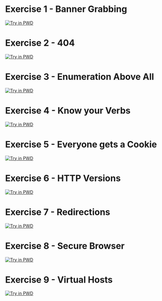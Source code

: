 # Exercise 1 - Banner Grabbing

[![Try in PWD](https://raw.githubusercontent.com/play-with-docker/stacks/master/assets/images/button.png)](https://labs.play-with-docker.com/?stack=https://raw.githubusercontent.com/cybermouflons/http-for-dummies/master/1-banner-grabbing/docker-compose.yml)



# Exercise 2 - 404

[![Try in PWD](https://raw.githubusercontent.com/play-with-docker/stacks/master/assets/images/button.png)](https://labs.play-with-docker.com/?stack=https://raw.githubusercontent.com/cybermouflons/http-for-dummies/master/2-404/docker-compose.yml)


# Exercise 3 - Enumeration Above All

[![Try in PWD](https://raw.githubusercontent.com/play-with-docker/stacks/master/assets/images/button.png)](https://labs.play-with-docker.com/?stack=https://raw.githubusercontent.com/cybermouflons/http-for-dummies/master/3-enumeration-above-all/docker-compose.yml)


# Exercise 4 - Know your Verbs

[![Try in PWD](https://raw.githubusercontent.com/play-with-docker/stacks/master/assets/images/button.png)](https://labs.play-with-docker.com/?stack=https://raw.githubusercontent.com/cybermouflons/http-for-dummies/master/4-know-your-verbs/docker-compose.yml)

# Exercise 5 - Everyone gets a Cookie

[![Try in PWD](https://raw.githubusercontent.com/play-with-docker/stacks/master/assets/images/button.png)](https://labs.play-with-docker.com/?stack=https://raw.githubusercontent.com/cybermouflons/http-for-dummies/master/5-everyone-gets-a-cookie/docker-compose.yml)


# Exercise 6 - HTTP Versions

[![Try in PWD](https://raw.githubusercontent.com/play-with-docker/stacks/master/assets/images/button.png)](https://labs.play-with-docker.com/?stack=https://raw.githubusercontent.com/cybermouflons/http-for-dummies/master/6-http-versions/docker-compose.yml)


# Exercise 7 - Redirections

[![Try in PWD](https://raw.githubusercontent.com/play-with-docker/stacks/master/assets/images/button.png)](https://labs.play-with-docker.com/?stack=https://raw.githubusercontent.com/cybermouflons/http-for-dummies/master/7-redirections/docker-compose.yml)


# Exercise 8 - Secure Browser

[![Try in PWD](https://raw.githubusercontent.com/play-with-docker/stacks/master/assets/images/button.png)](https://labs.play-with-docker.com/?stack=https://raw.githubusercontent.com/cybermouflons/http-for-dummies/master/8-secure-browser/docker-compose.yml)


# Exercise 9 - Virtual Hosts

[![Try in PWD](https://raw.githubusercontent.com/play-with-docker/stacks/master/assets/images/button.png)](https://labs.play-with-docker.com/?stack=https://raw.githubusercontent.com/cybermouflons/http-for-dummies/master/9-virtual-hosts/docker-compose.yml)